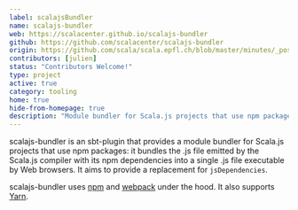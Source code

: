 ```yaml
---
label: scalajsBundler
name: scalajs-bundler
web: https://scalacenter.github.io/scalajs-bundler
github: https://github.com/scalacenter/scalajs-bundler
origin: https://github.com/scala/scala.epfl.ch/blob/master/minutes/_posts/2016-06-06-may-9-2016.md#proposal-scp-005-ensurance-of-continuity-of-scalajs-project
contributors: [julien]
status: "Contributors Welcome!"
type: project
active: true
category: tooling
home: true
hide-from-homepage: true
description: "Module bundler for Scala.js projects that use npm packages."
---
```


scalajs-bundler is an sbt-plugin that provides a module bundler for Scala.js
projects that use npm packages: it bundles the .js file emitted by the Scala.js
compiler with its npm dependencies into a single .js file executable by Web
browsers. It aims to provide a replacement for `jsDependencies`.

scalajs-bundler uses [npm](https://www.npmjs.com) and [webpack](https://webpack.github.io/) under the hood. It also supports [Yarn](https://yarnpkg.com/en/).
